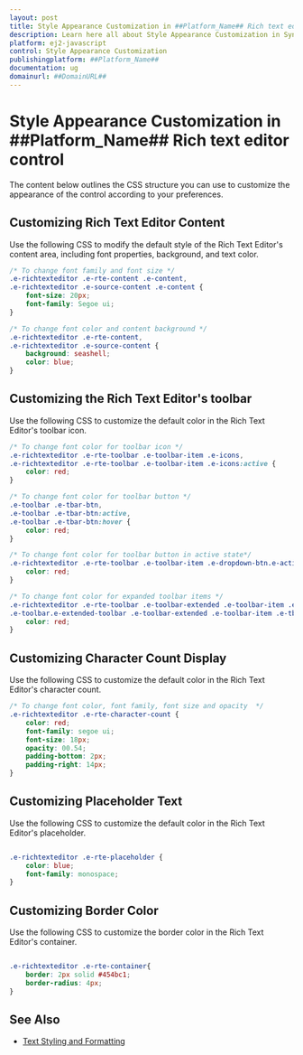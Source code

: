 ```yaml
---
layout: post
title: Style Appearance Customization in ##Platform_Name## Rich text editor control | Syncfusion
description: Learn here all about Style Appearance Customization in Syncfusion ##Platform_Name## Rich text editor control of Syncfusion Essential JS 2 and more.
platform: ej2-javascript
control: Style Appearance Customization 
publishingplatform: ##Platform_Name##
documentation: ug
domainurl: ##DomainURL##
---
```


# Style Appearance Customization in ##Platform_Name## Rich text editor control

The content below outlines the CSS structure you can use to customize the appearance of the control according to your preferences.

## Customizing Rich Text Editor Content

Use the following CSS to modify the default style of the Rich Text Editor's content area, including font properties, background, and text color.

```css
/* To change font family and font size */
.e-richtexteditor .e-rte-content .e-content,
.e-richtexteditor .e-source-content .e-content {
    font-size: 20px;
    font-family: Segoe ui;
}

/* To change font color and content background */
.e-richtexteditor .e-rte-content,
.e-richtexteditor .e-source-content {
    background: seashell;
    color: blue;
}
```

## Customizing the Rich Text Editor's toolbar

Use the following CSS to customize the default color in the Rich Text Editor's toolbar icon.

```css
/* To change font color for toolbar icon */
.e-richtexteditor .e-rte-toolbar .e-toolbar-item .e-icons,
.e-richtexteditor .e-rte-toolbar .e-toolbar-item .e-icons:active {
    color: red;
}

/* To change font color for toolbar button */
.e-toolbar .e-tbar-btn,
.e-toolbar .e-tbar-btn:active,
.e-toolbar .e-tbar-btn:hover {
    color: red;
}

/* To change font color for toolbar button in active state*/
.e-richtexteditor .e-rte-toolbar .e-toolbar-item .e-dropdown-btn.e-active .e-icons, .e-richtexteditor .e-rte-toolbar .e-toolbar-item .e-dropdown-btn.e-active .e-rte-dropdown-btn-text {
    color: red;
}

/* To change font color for expanded toolbar items */
.e-richtexteditor .e-rte-toolbar .e-toolbar-extended .e-toolbar-item .e-tbar-btn .e-icons,
.e-toolbar.e-extended-toolbar .e-toolbar-extended .e-toolbar-item .e-tbar-btn {
    color: red;
}
```

## Customizing Character Count Display

Use the following CSS to customize the default color in the Rich Text Editor's character count.

```css
/* To change font color, font family, font size and opacity  */
.e-richtexteditor .e-rte-character-count {
    color: red;
    font-family: segoe ui;
    font-size: 18px;
    opacity: 00.54;
    padding-bottom: 2px;
    padding-right: 14px;
}
```

## Customizing Placeholder Text

Use the following CSS to customize the default color in the Rich Text Editor's placeholder.

```CSS

.e-richtexteditor .e-rte-placeholder {
    color: blue;
    font-family: monospace;
}

```

## Customizing Border Color

Use the following CSS to customize the border color in the Rich Text Editor's container.

```CSS

.e-richtexteditor .e-rte-container{
    border: 2px solid #454bc1;
    border-radius: 4px;
}

```
## See Also

* [Text Styling and Formatting](./font-styling)